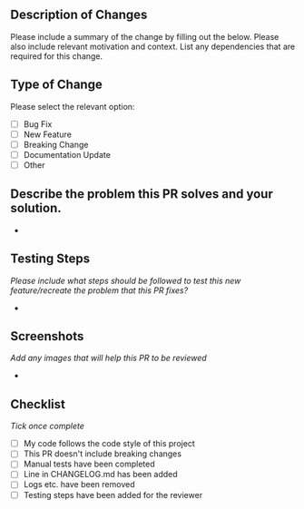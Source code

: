## Description of Changes

Please include a summary of the change by filling out the below. Please also include relevant motivation and context. List any dependencies that are required for this change.

## Type of Change

Please select the relevant option:

-   [ ] Bug Fix
-   [ ] New Feature
-   [ ] Breaking Change
-   [ ] Documentation Update
-   [ ] Other

## Describe the problem this PR solves and your solution.

-

## Testing Steps

_Please include what steps should be followed to test this new feature/recreate the problem that this PR fixes?_

-

## Screenshots

_Add any images that will help this PR to be reviewed_

-

## Checklist

_Tick once complete_

-   [ ] My code follows the code style of this project
-   [ ] This PR doesn't include breaking changes
-   [ ] Manual tests have been completed
-   [ ] Line in CHANGELOG.md has been added
-   [ ] Logs etc. have been removed
-   [ ] Testing steps have been added for the reviewer
